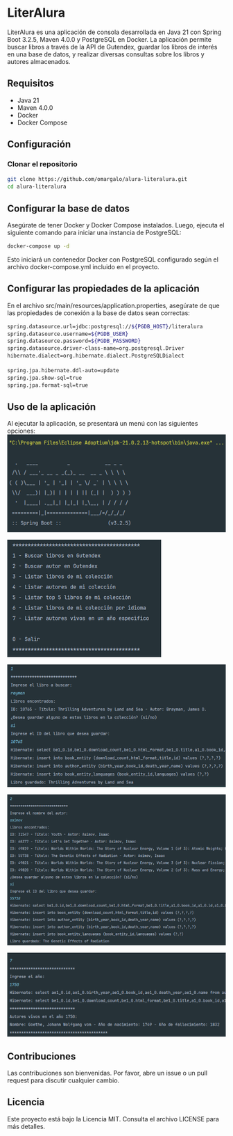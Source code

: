 # LiterAlura

LiterAlura es una aplicación de consola desarrollada en Java 21 con Spring Boot 3.2.5, Maven 4.0.0 y PostgreSQL en Docker. La aplicación permite buscar libros a través de la API de Gutendex, guardar los libros de interés en una base de datos, y realizar diversas consultas sobre los libros y autores almacenados.

## Requisitos

- Java 21
- Maven 4.0.0
- Docker
- Docker Compose

## Configuración

### Clonar el repositorio

```bash
git clone https://github.com/omargalo/alura-literalura.git
cd alura-literalura
```
## Configurar la base de datos
Asegúrate de tener Docker y Docker Compose instalados. Luego, ejecuta el siguiente comando para iniciar una instancia de PostgreSQL:
```bash
docker-compose up -d
```
Esto iniciará un contenedor Docker con PostgreSQL configurado según el archivo docker-compose.yml incluido en el proyecto.

## Configurar las propiedades de la aplicación
En el archivo src/main/resources/application.properties, asegúrate de que las propiedades de conexión a la base de datos sean correctas:
```bash
spring.datasource.url=jdbc:postgresql://${PGDB_HOST}/literalura
spring.datasource.username=${PGDB_USER}
spring.datasource.password=${PGDB_PASSWORD}
spring.datasource.driver-class-name=org.postgresql.Driver
hibernate.dialect=org.hibernate.dialect.PostgreSQLDialect

spring.jpa.hibernate.ddl-auto=update
spring.jpa.show-sql=true
spring.jpa.format-sql=true

```
## Uso de la aplicación
Al ejecutar la aplicación, se presentará un menú con las siguientes opciones:
![spring boot](assets/images/01_spring.png)

![spring boot](assets/images/02_menu.png)

![spring boot](assets/images/03_saveBook.png)

![spring boot](assets/images/04_saveBookByAuthor.png)

![spring boot](assets/images/05_aliveAuthorsByYear.png)


## Contribuciones
Las contribuciones son bienvenidas. Por favor, abre un issue o un pull request para discutir cualquier cambio.

## Licencia
Este proyecto está bajo la Licencia MIT. Consulta el archivo LICENSE para más detalles.
